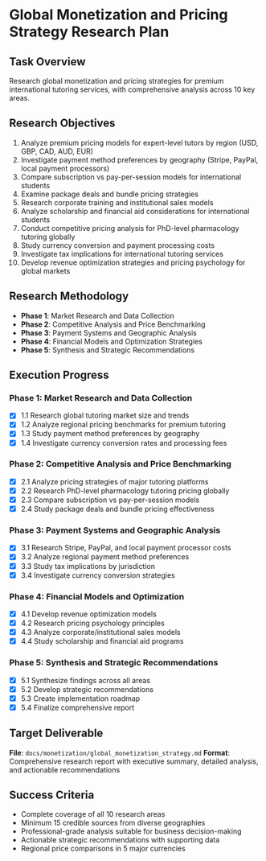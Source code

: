 # Global Monetization and Pricing Strategy Research Plan

## Task Overview
Research global monetization and pricing strategies for premium international tutoring services, with comprehensive analysis across 10 key areas.

## Research Objectives
1. Analyze premium pricing models for expert-level tutors by region (USD, GBP, CAD, AUD, EUR)
2. Investigate payment method preferences by geography (Stripe, PayPal, local payment processors)
3. Compare subscription vs pay-per-session models for international students
4. Examine package deals and bundle pricing strategies
5. Research corporate training and institutional sales models
6. Analyze scholarship and financial aid considerations for international students
7. Conduct competitive pricing analysis for PhD-level pharmacology tutoring globally
8. Study currency conversion and payment processing costs
9. Investigate tax implications for international tutoring services
10. Develop revenue optimization strategies and pricing psychology for global markets

## Research Methodology
- **Phase 1**: Market Research and Data Collection
- **Phase 2**: Competitive Analysis and Price Benchmarking
- **Phase 3**: Payment Systems and Geographic Analysis
- **Phase 4**: Financial Models and Optimization Strategies
- **Phase 5**: Synthesis and Strategic Recommendations

## Execution Progress

### Phase 1: Market Research and Data Collection
- [x] 1.1 Research global tutoring market size and trends
- [x] 1.2 Analyze regional pricing benchmarks for premium tutoring
- [x] 1.3 Study payment method preferences by geography
- [x] 1.4 Investigate currency conversion rates and processing fees

### Phase 2: Competitive Analysis and Price Benchmarking
- [x] 2.1 Analyze pricing strategies of major tutoring platforms
- [x] 2.2 Research PhD-level pharmacology tutoring pricing globally
- [x] 2.3 Compare subscription vs pay-per-session models
- [x] 2.4 Study package deals and bundle pricing effectiveness

### Phase 3: Payment Systems and Geographic Analysis
- [x] 3.1 Research Stripe, PayPal, and local payment processor costs
- [x] 3.2 Analyze regional payment method preferences
- [x] 3.3 Study tax implications by jurisdiction
- [x] 3.4 Investigate currency conversion strategies

### Phase 4: Financial Models and Optimization
- [x] 4.1 Develop revenue optimization models
- [x] 4.2 Research pricing psychology principles
- [x] 4.3 Analyze corporate/institutional sales models
- [x] 4.4 Study scholarship and financial aid programs

### Phase 5: Synthesis and Strategic Recommendations
- [x] 5.1 Synthesize findings across all areas
- [x] 5.2 Develop strategic recommendations
- [x] 5.3 Create implementation roadmap
- [x] 5.4 Finalize comprehensive report

## Target Deliverable
**File**: `docs/monetization/global_monetization_strategy.md`
**Format**: Comprehensive research report with executive summary, detailed analysis, and actionable recommendations

## Success Criteria
- Complete coverage of all 10 research areas
- Minimum 15 credible sources from diverse geographies
- Professional-grade analysis suitable for business decision-making
- Actionable strategic recommendations with supporting data
- Regional price comparisons in 5 major currencies
